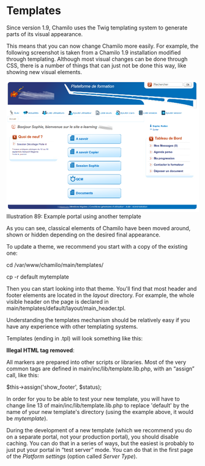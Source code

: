 # Templates

Since version 1.9, Chamilo uses the Twig templating system to generate parts of its visual appearance.

This means that you can now change Chamilo more easily. For example, the following screenshot is taken from a Chamilo 1.9 installation modified through templating. Although most visual changes can be done through CSS, there is a number of things that can just not be done this way, like showing new visual elements.

![](../../.gitbook/assets/images50%20%286%29.png) Illustration 89: Example portal using another template

As you can see, classical elements of Chamilo have been moved around, shown or hidden depending on the desired final appearance.

To update a theme, we recommend you start with a copy of the existing one:

cd /var/www/chamilo/main/templates/

cp -r default mytemplate

Then you can start looking into that theme. You'll find that most header and footer elements are located in the _layout_ directory. For example, the whole visible header on the page is declared in main/templates/default/layout/main\_header.tpl.

Understanding the templates mechanism should be relatively easy if you have any experience with other templating systems.

Templates \(ending in .tpl\) will look something like this:

**Illegal HTML tag removed**:

All  markers are prepared into other scripts or libraries. Most of the very common tags are defined in main/inc/lib/template.lib.php, with an “assign” call, like this:

$this-&gt;assign\('show\_footer', $status\);

In order for you to be able to test your new template, you will have to change line 13 of main/inc/lib/template.lib.php to replace 'default' by the name of your new template's directory \(using the example above, it would be _mytemplate_\).

During the development of a new template \(which we recommend you do on a separate portal, not your production portal\), you should disable caching. You can do that in a series of ways, but the easiest is probably to just put your portal in “test server” mode. You can do that in the first page of the _Platform settings_ \(option called _Server Type_\).

